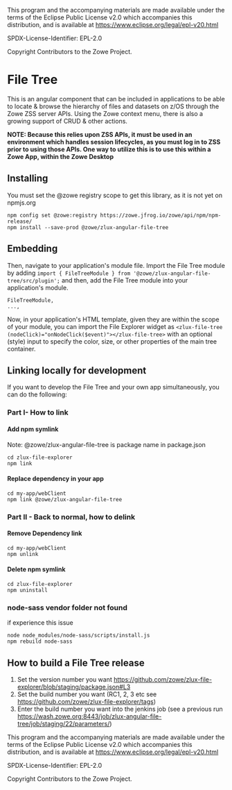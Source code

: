 This program and the accompanying materials are
made available under the terms of the Eclipse Public License v2.0 which accompanies
this distribution, and is available at https://www.eclipse.org/legal/epl-v20.html

SPDX-License-Identifier: EPL-2.0

Copyright Contributors to the Zowe Project.
# File Tree

This is an angular component that can be included in applications to be able to locate & browse the hierarchy of files and datasets on z/OS through the Zowe ZSS server APIs. Using the Zowe context menu, there is also a growing support of CRUD & other actions.

**NOTE: Because this relies upon ZSS APIs, it must be used in an environment which handles session lifecycles, as you must log in to ZSS prior to using those APIs. One way to utilize this is to use this within a Zowe App, within the Zowe Desktop**

## Installing
You must set the @zowe registry scope to get this library, as it is not yet on npmjs.org

```
npm config set @zowe:registry https://zowe.jfrog.io/zowe/api/npm/npm-release/
npm install --save-prod @zowe/zlux-angular-file-tree
```

## Embedding

Then, navigate to your application's module file. Import the File Tree module by adding
```import { FileTreeModule } from '@zowe/zlux-angular-file-tree/src/plugin';```
and then, add the File Tree module into your application's module.
```...,
FileTreeModule,
...,
```

Now, in your application's HTML template, given they are within the scope of your module, you can import the File Explorer widget as
```<zlux-file-tree (nodeClick)="onNodeClick($event)"></zlux-file-tree>```
with an optional (style) input to specify the color, size, or other properties of the main tree container.


## Linking locally for development
If you want to develop the File Tree and your own app simultaneously, you can do the following:

### Part I- How to link

#### Add npm symlink 
Note: @zowe/zlux-angular-file-tree is package name in package.json
```
cd zlux-file-explorer
npm link 
```
#### Replace dependency in your app
```
cd my-app/webClient
npm link @zowe/zlux-angular-file-tree
```

### Part II - Back to normal, how to delink

#### Remove Dependency link
```
cd my-app/webClient
npm unlink
```

#### Delete npm symlink

```
cd zlux-file-explorer
npm uninstall
```

### node-sass vendor folder not found
if experience this issue
```
node node_modules/node-sass/scripts/install.js
npm rebuild node-sass
```

## How to build a File Tree release

1. Set the version number you want https://github.com/zowe/zlux-file-explorer/blob/staging/package.json#L3
2. Set the build number you want (RC1, 2, 3 etc see https://github.com/zowe/zlux-file-explorer/tags)
3. Enter the build number you want into the jenkins job (see a previous run https://wash.zowe.org:8443/job/zlux-angular-file-tree/job/staging/22/parameters/)

This program and the accompanying materials are
made available under the terms of the Eclipse Public License v2.0 which accompanies
this distribution, and is available at https://www.eclipse.org/legal/epl-v20.html

SPDX-License-Identifier: EPL-2.0

Copyright Contributors to the Zowe Project.

